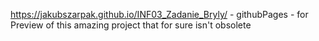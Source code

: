 https://jakubszarpak.github.io/INF03_Zadanie_Bryly/ - githubPages - for Preview of this amazing project that for sure isn't obsolete
